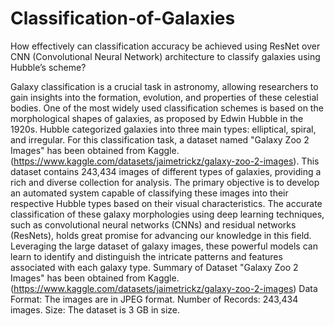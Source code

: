 # Classification-of-Galaxies
How effectively can classification accuracy be achieved using ResNet over CNN (Convolutional Neural Network) architecture to classify galaxies using Hubble’s scheme?

Galaxy classification is a crucial task in astronomy, allowing researchers to gain insights into the formation, evolution, and properties of these celestial bodies. One of the most widely used classification schemes is based on the morphological shapes of galaxies, as proposed by Edwin Hubble in the 1920s. Hubble categorized galaxies into three main types: elliptical, spiral, and irregular.
For this classification task, a dataset named "Galaxy Zoo 2 Images" has been obtained from Kaggle. (https://www.kaggle.com/datasets/jaimetrickz/galaxy-zoo-2-images). This dataset contains 243,434 images of different types of galaxies, providing a rich and diverse collection for analysis. The primary objective is to develop an automated system capable of classifying these images into their respective Hubble types based on their visual characteristics.
The accurate classification of these galaxy morphologies using deep learning techniques, such as convolutional neural networks (CNNs) and residual networks (ResNets), holds great promise for advancing our knowledge in this field. Leveraging the large dataset of galaxy images, these powerful models can learn to identify and distinguish the intricate patterns and features associated with each galaxy type.
Summary of Dataset
"Galaxy Zoo 2 Images" has been obtained from Kaggle. (https://www.kaggle.com/datasets/jaimetrickz/galaxy-zoo-2-images)
Data Format: The images are in JPEG format.
Number of Records: 243,434 images.
Size: The dataset is 3 GB in size.

